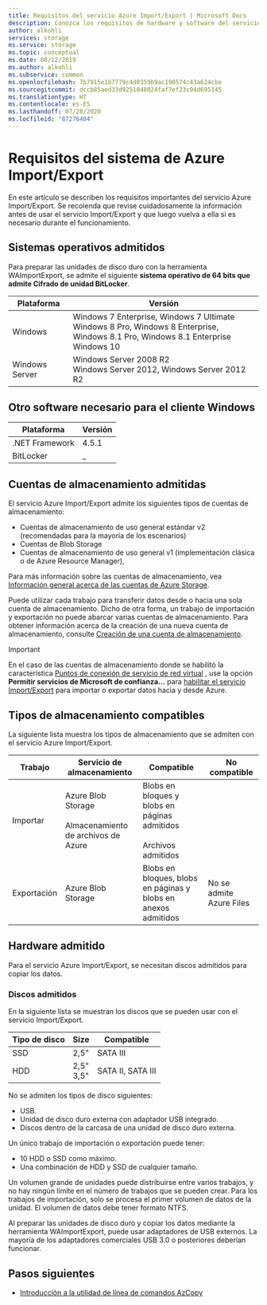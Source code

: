 ```yaml
---
title: Requisitos del servicio Azure Import/Export | Microsoft Docs
description: Conozca los requisitos de hardware y software del servicio Azure Import/Export.
author: alkohli
services: storage
ms.service: storage
ms.topic: conceptual
ms.date: 08/12/2019
ms.author: alkohli
ms.subservice: common
ms.openlocfilehash: 7b7915e1b7779c4d0359b9ac190574c43a624cbe
ms.sourcegitcommit: dccb85aed33d9251048024faf7ef23c94d695145
ms.translationtype: HT
ms.contentlocale: es-ES
ms.lasthandoff: 07/28/2020
ms.locfileid: "87276404"
---
```

# <a name="azure-importexport-system-requirements"></a>Requisitos del sistema de Azure Import/Export

En este artículo se describen los requisitos importantes del servicio Azure Import/Export. Se recoienda que revise cuidadosamente la información antes de usar el servicio Import/Export y que luego vuelva a ella si es necesario durante el funcionamiento.

## <a name="supported-operating-systems"></a>Sistemas operativos admitidos

Para preparar las unidades de disco duro con la herramienta WAImportExport, se admite el siguiente **sistema operativo de 64 bits que admite Cifrado de unidad BitLocker**.


|Plataforma |Versión |
|---------|---------|
|Windows     | Windows 7 Enterprise, Windows 7 Ultimate <br> Windows 8 Pro, Windows 8 Enterprise, Windows 8.1 Pro, Windows 8.1 Enterprise <br> Windows 10        |
|Windows Server     |Windows Server 2008 R2 <br> Windows Server 2012, Windows Server 2012 R2         |

## <a name="other-required-software-for-windows-client"></a>Otro software necesario para el cliente Windows

|Plataforma |Versión |
|---------|---------|
|.NET Framework    | 4.5.1       |
| BitLocker        |  _          |


## <a name="supported-storage-accounts"></a>Cuentas de almacenamiento admitidas

El servicio Azure Import/Export admite los siguientes tipos de cuentas de almacenamiento:

- Cuentas de almacenamiento de uso general estándar v2 (recomendadas para la mayoría de los escenarios)
- Cuentas de Blob Storage
- Cuentas de almacenamiento de uso general v1 (implementación clásica o de Azure Resource Manager),

Para más información sobre las cuentas de almacenamiento, vea [Información general acerca de las cuentas de Azure Storage](storage-account-overview.md).

Puede utilizar cada trabajo para transferir datos desde o hacia una sola cuenta de almacenamiento. Dicho de otra forma, un trabajo de importación y exportación no puede abarcar varias cuentas de almacenamiento. Para obtener información acerca de la creación de una nueva cuenta de almacenamiento, consulte [Creación de una cuenta de almacenamiento](storage-account-create.md).

> [!IMPORTANT]
> En el caso de las cuentas de almacenamiento donde se habilitó la característica [Puntos de conexión de servicio de red virtual](../../virtual-network/virtual-network-service-endpoints-overview.md) , use la opción **Permitir servicios de Microsoft de confianza…** para [habilitar el servicio Import/Export](/azure/storage/common/storage-network-security) para importar o exportar datos hacia y desde Azure.

## <a name="supported-storage-types"></a>Tipos de almacenamiento compatibles

La siguiente lista muestra los tipos de almacenamiento que se admiten con el servicio Azure Import/Export.


|Trabajo  |Servicio de almacenamiento |Compatible  |No compatible  |
|---------|---------|---------|---------|
|Importar     |  Azure Blob Storage <br><br> Almacenamiento de archivos de Azure       | Blobs en bloques y blobs en páginas admitidos <br><br> Archivos admitidos          |
|Exportación     |   Azure Blob Storage       | Blobs en bloques, blobs en páginas y blobs en anexos admitidos         | No se admite Azure Files


## <a name="supported-hardware"></a>Hardware admitido

Para el servicio Azure Import/Export, se necesitan discos admitidos para copiar los datos.

### <a name="supported-disks"></a>Discos admitidos

En la siguiente lista se muestran los discos que se pueden usar con el servicio Import/Export.


|Tipo de disco  |Size  |Compatible |
|---------|---------|---------|
|SSD    |   2,5"      |SATA III          |
|HDD     |  2,5"<br>3,5"       |SATA II, SATA III         |

No se admiten los tipos de disco siguientes:

- USB.
- Unidad de disco duro externa con adaptador USB integrado.
- Discos dentro de la carcasa de una unidad de disco duro externa.

Un único trabajo de importación o exportación puede tener:

- 10 HDD o SSD como máximo.
- Una combinación de HDD y SSD de cualquier tamaño.

Un volumen grande de unidades puede distribuirse entre varios trabajos, y no hay ningún límite en el número de trabajos que se pueden crear. Para los trabajos de importación, solo se procesa el primer volumen de datos de la unidad. El volumen de datos debe tener formato NTFS.

Al preparar las unidades de disco duro y copiar los datos mediante la herramienta WAImportExport, puede usar adaptadores de USB externos. La mayoría de los adaptadores comerciales USB 3.0 o posteriores deberían funcionar.

## <a name="next-steps"></a>Pasos siguientes

* [Introducción a la utilidad de línea de comandos AzCopy](storage-use-azcopy.md)
